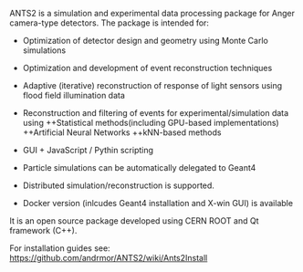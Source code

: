 ANTS2 is a simulation and experimental data processing package for Anger camera-type detectors. The package is intended for:

+ Optimization of detector design and geometry using Monte Carlo simulations
+ Optimization and development of event reconstruction techniques
+ Adaptive (iterative) reconstruction of response of light sensors using flood field illumination data
+ Reconstruction and filtering of events for experimental/simulation data using 
++Statistical methods(including GPU-based implementations)
++Artificial Neural Networks
++kNN-based methods

+ GUI + JavaScript / Pythin scripting 
+ Particle simulations can be automatically delegated to Geant4
+ Distributed simulation/reconstruction is supported.

+ Docker version (inlcudes Geant4 installation and X-win GUI) is available

It is an open source package developed using CERN ROOT and Qt framework (C++).

For installation guides see:
https://github.com/andrmor/ANTS2/wiki/Ants2Install
